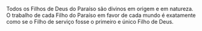 ﻿Todos os Filhos de Deus do Paraíso são divinos em origem e em natureza. O trabalho de cada Filho do Paraíso em favor de cada mundo é exatamente como se o Filho de serviço fosse o primeiro e único Filho de Deus.